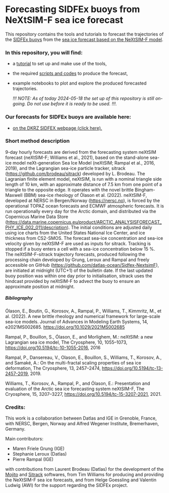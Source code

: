 # Forecasting SIDFEx buoys  from NeXtSIM-F sea ice forecast
This repository contains the tools and tutorials  to forecast the  trajectories of the [SIDFEx buoys](https://www.polarprediction.net/key-yopp-activities/sea-ice-prediction-and-verification/sea-ice-drift-forecast-experiment/) from the [sea ice forecast based on the NeXtSIM-F model](https://data.marine.copernicus.eu/product/ARCTIC_ANALYSISFORECAST_PHY_ICE_002_011/description).

### In this repository, you will find:
* a [tutorial](./NOTEBOOKS/HOWTO.md) to set up and make use of the tools,
* the required [scripts and codes](./SRC/) to produce the forecast,
* example notebooks to plot and explore the produced forecasted trajectories.
  
  _!!! NOTE: As of today 2024-05-18 the set up of this repository is still on-going. Do not use before it is ready to be used. !!!._

### Our forecasts for SIDFEx buoys are available here:
* [on the DKRZ SIDFEX webpage (click here).](https://swiftbrowser.dkrz.de/public/dkrz_0262ea1f00e34439850f3f1d71817205/SIDFEx_processed/igedatlas001/)

### Short method description
9-day hourly forecasts are derived from the forecasting system neXtSIM forecast (neXtSIM-F; Williams et al., 2021), based on the stand-alone sea-ice model neXt-generation Sea Ice Model (neXtSIM; Rampal et al., 2016, 2019), and the Lagrangian sea-ice particle tracker, sitrack (https://github.com/brodeau/sitrack) developed by L. Brodeau. 
The Lagranian finite element model, neXtSIM, is run with a nominal triangle side length of 10 km, with an approximate distance of  7.5 km from one point of a triangle to the opposite edge. It operates with the novel brittle Bingham-Maxwell (BBM) sea-ice rheology of Ólason et al. (2022). neXtSIM-F, developed at NERSC in Bergen/Norway (https://nersc.no), is forced by the operational TOPAZ ocean forecasts and ECMWF atmospheric forecasts. It is run operationally every day for the Arctic domain, and distributed via the Copernicus Marine Data Store (https://data.marine.copernicus.eu/product/ARCTIC_ANALYSISFORECAST_PHY_ICE_002_011/description). The initial conditions are adjusted daily using ice charts from the United States National Ice Center, and ice thickness from CS2-SMOS. The forecast sea-ice concentration and sea-ice velocity given by neXtSIM-F are used as inputs for sitrack. Tracking is stopped if a buoy enters a cell with a sea-ice concentration below 15 %. The neXtSIM-F-sitrack trajectory forecasts, produced following the processing chain developed by Grung, Leroux and Rampal and freely accessible on GitHub (https://github.com/datlas-ocean/Sidfex-NextsimF), are initiated at midnight (UTC+1) of the bulletin date. If the last updated buoy position was within one day prior to initialisation, sitrack uses the hindcast provided by neXtSIM-F to advect the buoy to ensure an approximate position at midnight. 

##### Bibliography

Ólason, E.,  Boutin, G.,  Korosov, A.,  Rampal, P.,  Williams, T.,  Kimmritz, M., et al. (2022).  A new brittle rheology and numerical framework for large-scale sea-ice models. Journal of Advances in Modeling Earth Systems,  14, e2021MS002685. https://doi.org/10.1029/2021MS002685

Rampal, P., Bouillon, S., Ólason, E., and Morlighem, M.: neXtSIM: a new Lagrangian sea ice model, The Cryosphere, 10, 1055–1073, https://doi.org/10.5194/tc-10-1055-2016, 2016

Rampal, P., Dansereau, V., Olason, E., Bouillon, S., Williams, T., Korosov, A., and Samaké, A.: On the multi-fractal scaling properties of sea ice deformation, The Cryosphere, 13, 2457–2474, https://doi.org/10.5194/tc-13-2457-2019, 2019.

Williams, T., Korosov, A., Rampal, P., and Ólason, E.: Presentation and evaluation of the Arctic sea ice forecasting system neXtSIM-F, The Cryosphere, 15, 3207–3227, https://doi.org/10.5194/tc-15-3207-2021, 2021.


### Credits:
This work is a collaboration between Datlas and IGE in Grenoble, France, with NERSC, Bergen, Norway and Alfred Wegener Institute, Bremerhaven, Germany.

Main contributors:
* Maren Friele Grung (IGE)
* Stephanie Leroux (Datlas)
* Pierre Rampal (IGE)

with contributions from Laurent Brodeau (Datlas) for the development of the [Mojito](https://github.com/brodeau/mojito) and [Sitrack](https://github.com/brodeau/sitrack) softwares, from Tim Williams for  producing and providing the NeXtSIM-F sea ice forecasts, and from Helge Goessling and  Valentin Ludwig (AWI) for the support regarding the SIDFEx project.
